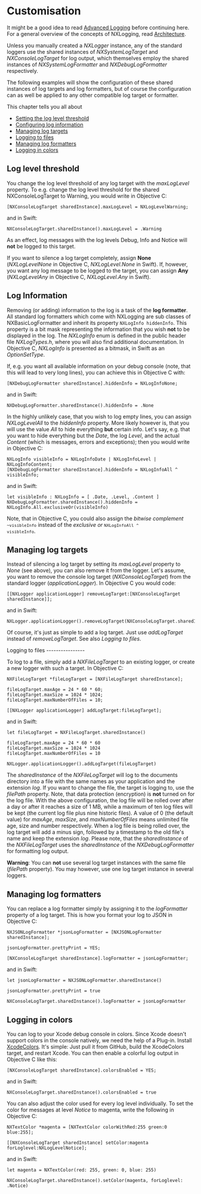 Customisation
=============

It might be a good idea to read [Advanced Logging](02-Advanced_Logging.html) before continuing here. For a general overview of the concepts of NXLogging, read [Architecture](03-Architecture.html).

Unless you manually created a _NXLogger_ instance, any of the standard loggers use the shared instances of _NXSystemLogTarget_ and _NXConsoleLogTarget_ for log output, which themselves employ the shared instances of _NXSystemLogFormatter_ and _NXDebugLogFormatter_ respectively.

The following examples will show the configuration of these shared instances of log targets and log formatters, but of course the configuration can as well be applied to any other compatible log target or formatter.

This chapter tells you all about

- [Setting the log level threshold](#log_level_threshold)
- [Configuring log information](#log_information)
- [Managing log targets](#managing_log_targets)
- [Logging to files](#logging_to_files)
- [Managing log formatters](#managing_log_formatters)
- [Logging in colors](#logging_in_colors)

<a name="log_level_threshold"></a>
Log level threshold
-------------------

You change the log level threshold of any log target with the _maxLogLevel_ property. To e.g. change the log level threshold for the shared NXConsoleLogTarget to Warning, you would write in Objective C:

    [NXConsoleLogTarget sharedInstance].maxLogLevel = NXLogLevelWarning;

and in Swift:

    NXConsoleLogTarget.sharedInstance().maxLogLevel = .Warning

As an effect, log messages with the log levels Debug, Info and Notice will __not__ be logged to this target.

If you want to silence a log target completely, assign __None__ (_NXLogLevelNone_ in Objective C, _NXLogLevel.None_ in Swift). If, however, you want any log message to be logged to the target, you can assign __Any__ (_NXLogLevelAny_ in Objective C, _NXLogLevel.Any_ in Swift).

<a name="log_information"></a>
Log Information
---------------

Removing (or adding) information to the log is a task of the __log formatter__. All standard log formatters which come with NXLogging are sub classes of NXBasicLogFormatter and inherit its property `NXLogInfo hiddenInfo`. This property is a bit mask representing the information that you wish __not__ to be displayed in the log. The _NXLogInfo_ enum is defined in the public header file _NXLogTypes.h_, where you will also find additional documentation. In Objective C, _NXLogInfo_ is presented as a bitmask, in Swift as an _OptionSetType_.

If, e.g. you want all available information on your debug console (note, that this will lead to very long lines), you can achieve this in Objective C with:

    [NXDebugLogFormatter sharedInstance].hiddenInfo = NXLogInfoNone;
    
and in Swift:

    NXDebugLogFormatter.sharedInstance().hiddenInfo = .None

In the highly unlikely case, that you wish to log empty lines, you can assign _NXLogLevelAll_ to the _hiddenInfo_ property. More likely however is, that you will use the value _All_ to hide everything __but__ certain info. Let's say, e.g. that you want to hide everything but the _Date_, the log _Level_, and the actual _Content_ (which is messages, errors and exceptions); then you would write in Objective C:

    NXLogInfo visibleInfo = NXLogInfoDate | NXLogInfoLevel | NXLogInfoContent;
    [NXDebugLogFormatter sharedInstance].hiddenInfo = NXLogInfoAll ^ visibleInfo;

and in Swift:

    let visibleInfo : NXLogInfo = [ .Date, .Level, .Content ]
    NXDebugLogFormatter.sharedInstance().hiddenInfo = NXLogInfo.All.exclusiveOr(visibleInfo)

Note, that in Objective C, you could also assign the _bitwise complement_ <code style="font-size:11px">~visibleInfo</code> instead of the _exclusive or_ <code style="font-size:11px">NXLogInfoAll ^ visibleInfo</code>.

<a name="managing_log_targets"></a>
Managing log targets
--------------------

Instead of silencing a log target by setting its _maxLogLevel_ property to _None_ (see above), you can also remove it from the logger. Let's assume, you want to remove the console log target (_NXConsoleLogTarget_) from the standard logger (_applicationLogger_). In Objective C you would code:

    [[NXLogger applicationLogger] removeLogTarget:[NXConsoleLogTarget sharedInstance]];

and in Swift:

    NXLogger.applicationLogger().removeLogTarget(NXConsoleLogTarget.sharedInstance());

Of course, it's just as simple to add a log target. Just use _addLogTarget_ instead of _removeLogTarget_. See also _Logging to files_.

<a name="logging_to_files"/>
Logging to files
----------------

To log to a file, simply add a _NXFileLogTarget_ to an existing logger, or create a new logger with such a target. In Objective C:

    NXFileLogTarget *fileLogTarget = [NXFileLogTarget sharedInstance];

    fileLogTarget.maxAge = 24 * 60 * 60;
    fileLogTarget.maxSize = 1024 * 1024;
    fileLogTarget.maxNumberOfFiles = 10;

    [[NXLogger applicationLogger] addLogTarget:fileLogTarget];

and in Swift:

    let fileLogTarget = NXFileLogTarget.sharedInstance()
    
    fileLogTarget.maxAge = 24 * 60 * 60
    fileLogTarget.maxSize = 1024 * 1024
    fileLogTarget.maxNumberOfFiles = 10
    
    NXLogger.applicationLogger().addLogTarget(fileLogTarget)

The _sharedInstance_ of the _NXFileLogTarget_ will log to the documents directory into a file with the same names as your application and the extension _log_. If you want to change the file, the target is logging to, use the _filePath_ property. Note, that data protection (encryption) is __not__ turned on for the log file. With the above configuration, the log file will be rolled over after a day or after it reaches a size of 1 MB, while a maximum of ten log files will be kept (the current log file plus nine historic files). A value of 0 (the default value) for _maxAge_, _maxSize_, and _maxNumberOfFiles_ means unlimited file age, size and number respectively. When a log file is being rolled over, the log target will add a minus sign, followed by a timestamp to the old file's name and keep the extension _log_. Please note, that the _sharedInstance_ of the _NXFileLogTarget_ uses the _sharedInstance_ of the _NXDebugLogFormatter_ for formatting log output.

__Warning__: You can __not__ use several log target instances with the same file (_filePath_ property). You may however, use one log target instance in several loggers.

<a name="managing_log_formatters"></a>
Managing log formatters
-----------------------

You can replace a log formatter simply by assigning it to the _logFormatter_ property of a log target. This is how you format your log to JSON in Objective C:

    NXJSONLogFormatter *jsonLogFormatter = [NXJSONLogFormatter sharedInstance];
    
    jsonLogFormatter.prettyPrint = YES;
    
    [NXConsoleLogTarget sharedInstance].logFormatter = jsonLogFormatter;

and in Swift:

    let jsonLogFormatter = NXJSONLogFormatter.sharedInstance()

    jsonLogFormatter.prettyPrint = true

    NXConsoleLogTarget.sharedInstance().logFormatter = jsonLogFormatter

<a name="logging_in_colors"></a>
Logging in colors
-----------------

You can log to your Xcode debug console in colors. Since Xcode doesn't support colors in the console natively, we need the help of a Plug-in. Install [XcodeColors](https://github.com/robbiehanson/XcodeColors). It's simple: Just pull it from GitHub, build the XcodeColors target, and restart Xcode. You can then enable a colorful log output in Objective C like this:

    [NXConsoleLogTarget sharedInstance].colorsEnabled = YES;

and in Swift:

    NXConsoleLogTarget.sharedInstance().colorsEnabled = true

You can also adjust the color used for every log level individually. To set the color for messages at level _Notice_ to magenta, write the following in Objective C:

    NXTextColor *magenta = [NXTextColor colorWithRed:255 green:0 blue:255];
    
    [[NXConsoleLogTarget sharedInstance] setColor:magenta forLoglevel:NXLogLevelNotice];
    
and in Swift:

    let magenta = NXTextColor(red: 255, green: 0, blue: 255)
    
    NXConsoleLogTarget.sharedInstance().setColor(magenta, forLoglevel: .Notice)
